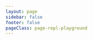 ```yaml
---
layout: page
sidebar: false
footer: false
pageClass: page-repl-playground
---
```


<script setup>
  import ReplPlayground from "./ReplPlayground.vue";
</script>

<ReplPlayground />
